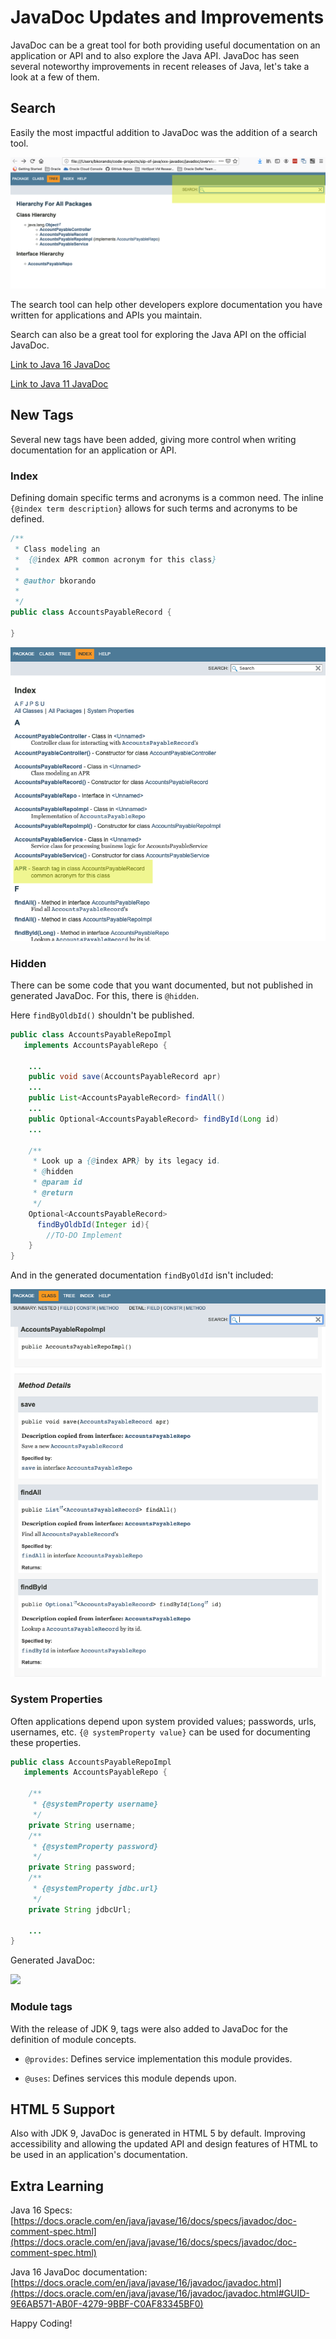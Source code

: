 # JavaDoc Updates and Improvements
JavaDoc can be a great tool for both providing useful documentation on an application or API and to also explore the Java API. JavaDoc has seen several noteworthy improvements in recent releases of Java, let's take a look at a few of them.

## Search

Easily the most impactful addition to JavaDoc was the addition of a search tool. 

![](images/overview.png)

The search tool can help other developers explore documentation you have written for applications and APIs you maintain.

Search can also be a great tool for exploring the Java API on the official JavaDoc.

[Link to Java 16 JavaDoc](https://docs.oracle.com/en/java/javase/16/docs/api/index.html)

[Link to Java 11 JavaDoc](https://docs.oracle.com/en/java/javase/16/docs/api/index.html)

## New Tags

Several new tags have been added, giving more control when writing documentation for an application or API. 

### Index

Defining domain specific terms and acronyms is a common need. The inline `{@index term description}` allows for such terms and acronyms to be defined. 

```java
/**
 * Class modeling an
 *  {@index APR common acronym for this class}
 * 
 * @author bkorando
 *
 */
public class AccountsPayableRecord {

}
```

![](images/index-ii.png)

### Hidden

There can be some code that you want documented, but not published in generated JavaDoc. For this, there is `@hidden`. 

Here `findByOldbId()` shouldn't be published.

```java
public class AccountsPayableRepoImpl 
   implements AccountsPayableRepo {

    ...
    public void save(AccountsPayableRecord apr) 
    ...
    public List<AccountsPayableRecord> findAll() 
    ...
    public Optional<AccountsPayableRecord> findById(Long id) 
    ...
    
    /**
     * Look up a {@index APR} by its legacy id.
     * @hidden
     * @param id
     * @return
     */
    Optional<AccountsPayableRecord> 
      findByOldbId(Integer id){
        //TO-DO Implement
    }
}
```

And in the generated documentation `findByOldId` isn't included:

![](images/hidden.png)

### System Properties

Often applications depend upon system provided values; passwords, urls, usernames, etc. `{@ systemProperty value}` can be used for documenting these properties.

```java
public class AccountsPayableRepoImpl 
   implements AccountsPayableRepo {

    /**
     * {@systemProperty username}
     */
    private String username;
    /**
     * {@systemProperty password}
     */
    private String password;
    /**
     * {@systemProperty jdbc.url}
     */
    private String jdbcUrl;
    
    ...
}
```
Generated JavaDoc:

![](images/system-props-ii.png)

### Module tags

With the release of JDK 9, tags were also added to JavaDoc for the definition of module concepts. 

* `@provides`: Defines service implementation this module provides.

* `@uses`: Defines services this module depends upon.

## HTML 5 Support

Also with JDK 9, JavaDoc is generated in HTML 5 by default. Improving accessibility and allowing the updated API and design features of HTML to be used in an application's documentation. 

## Extra Learning

Java 16 Specs: [https://docs.oracle.com/en/java/javase/16/docs/specs/javadoc/doc-comment-spec.html](https://docs.oracle.com/en/java/javase/16/docs/specs/javadoc/doc-comment-spec.html)

Java 16 JavaDoc documentation: [https://docs.oracle.com/en/java/javase/16/javadoc/javadoc.html](https://docs.oracle.com/en/java/javase/16/javadoc/javadoc.html#GUID-9E6AB571-AB0F-4279-9BBF-C0AF83345BF0)

Happy Coding!